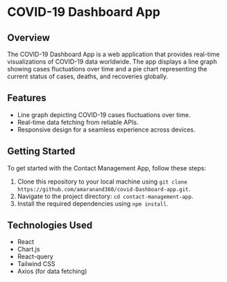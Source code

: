 # COVID-19 Dashboard App

## Overview

The COVID-19 Dashboard App is a web application that provides real-time visualizations of COVID-19 data worldwide. The app displays a line graph showing cases fluctuations over time and a pie chart representing the current status of cases, deaths, and recoveries globally.



## Features

- Line graph depicting COVID-19 cases fluctuations over time.
- Real-time data fetching from reliable APIs.
- Responsive design for a seamless experience across devices.

## Getting Started

To get started with the Contact Management App, follow these steps:

1. Clone this repository to your local machine using `git clone  https://github.com/amaranand360/covid-Dashboard-app.git`.
2. Navigate to the project directory: `cd contact-management-app`.
3. Install the required dependencies using `npm install`.
  


## Technologies Used

 - React
- Chart.js
- React-query 
- Tailwind CSS
- Axios (for data fetching)
